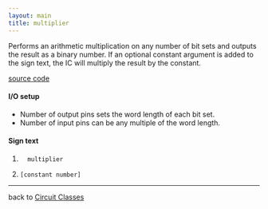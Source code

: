 ```yaml
---
layout: main
title: multiplier
---
```


Performs an arithmetic multiplication on any number of bit sets and outputs the result as a binary number.
If an optional constant argument is added to the sign text, the IC will multiply the result by the constant.

[source code](https://github.com/eisental/BasicCircuits/blob/master/src/main/java/org/tal/basiccircuits/multiplier.java)

#### I/O setup 
* Number of output pins sets the word length of each bit set.  
* Number of input pins can be any multiple of the word length.

#### Sign text
1. `   multiplier   `

2. ` [constant number]  `
***
back to [Circuit Classes](Home)
